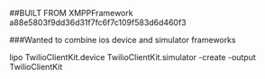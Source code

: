 ##BUILT FROM XMPPFramework a88e5803f9dd36d31f7fc6f7c109f583d6d460f3

###Wanted to combine ios device and simulator frameworks

lipo TwilioClientKit.device TwilioClientKit.simulator  -create -output TwilioClientKit
